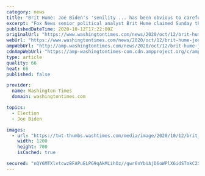 ```yaml
---
category: news
title: "Brit Hume: Joe Biden's 'senility ... has been obvious to careful watchers for some time'"
excerpt: "Fox News senior political analyst Brit Hume claimed Sunday that Joe Biden’s “senility” has been on display for some time now and that President Trump should let it shine through as much as possible if he has any chance at winning reelection."
publishedDateTime: 2020-10-12T17:22:00Z
originalUrl: "https://www.washingtontimes.com/news/2020/oct/12/brit-hume-joe-bidens-senility-has-been-obvious-to-/"
webUrl: "https://www.washingtontimes.com/news/2020/oct/12/brit-hume-joe-bidens-senility-has-been-obvious-to-/"
ampWebUrl: "http://amp.washingtontimes.com/news/2020/oct/12/brit-hume-joe-bidens-senility-has-been-obvious-to-/"
cdnAmpWebUrl: "https://amp-washingtontimes-com.cdn.ampproject.org/c/amp.washingtontimes.com/news/2020/oct/12/brit-hume-joe-bidens-senility-has-been-obvious-to-/"
type: article
quality: 66
heat: 66
published: false

provider:
  name: Washington Times
  domain: washingtontimes.com

topics:
  - Election
  - Joe Biden

images:
  - url: "https://twt-thumbs.washtimes.com/media/image/2020/10/12/brit_hume_c21-0-878-500_s1200x700.jpg?5d564dc8c21de85fddbb1ce2251f85bbcfca979a"
    width: 1200
    height: 700
    isCached: true

secured: "nQY6MTXlvtcwzBFAPuELPG9qAkMLihOz//gwr6nYbVAjD6oWPlX6idSTmkC2XbqdZyUhiOfcCCYLie5lk3MCiirduqmwBwXMgaqOn38qc+3B65ao31XBRv8eWS/0FZT1/d7mn1HPZPRI6AIkn2fj6n7gcdzy0MpQbpq9QMdsv3BEVskPmQQOG2j1B+1fcSTGg7GPLr6/stQtw2sIYdKnURDNTRq1FGZC/tcXrzzQ2DPppijHUHddsmdGEnytZSwC98hzSJLFg2Em+pTpERNaYRxZXMj4UluKo6rKe9+xgrkVmM3ef691178Q7bIfGIMPLHAEAfPTj5ytBYKaIA9MdcRviY2gg+D+YF42JlJPWLE=;i52vS2leMi9Yv9payUSuDQ=="
---
```


